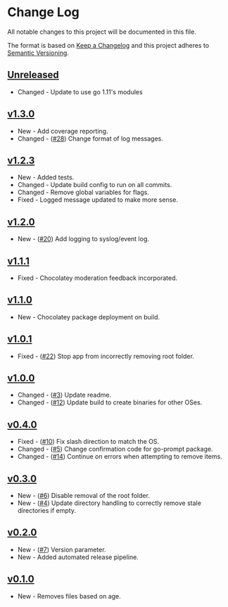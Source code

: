 # Change Log

All notable changes to this project will be documented in this file.

The format is based on [Keep a Changelog](http://keepachangelog.com/) and this project adheres to [Semantic Versioning](http://semver.org/).

<!-- ## [Unreleased]

* New|Changed|Fixed - ([#1](https://github.com/danstis/rmstale/issues/1)) Description
-->

## [Unreleased]

* Changed - Update to use go 1.11's modules

## [v1.3.0]

* New - Add coverage reporting.
* Changed - ([#28](https://github.com/danstis/rmstale/issues/28)) Change format of log messages.

## [v1.2.3]

* New - Added tests.
* Changed - Update build config to run on all commits.
* Changed - Remove global variables for flags.
* Fixed - Logged message updated to make more sense.

## [v1.2.0]

* New - ([#20](https://github.com/danstis/rmstale/issues/20)) Add logging to syslog/event log.

## [v1.1.1]

* Fixed - Chocolatey moderation feedback incorporated.

## [v1.1.0]

* New - Chocolatey package deployment on build.

## [v1.0.1]

* Fixed - ([#22](https://github.com/danstis/rmstale/issues/22)) Stop app from incorrectly removing root folder.

## [v1.0.0]

* Changed - ([#3](https://github.com/danstis/rmstale/issues/3)) Update readme.
* Changed - ([#12](https://github.com/danstis/rmstale/issues/12)) Update build to create binaries for other OSes.

## [v0.4.0]

* Fixed - ([#10](https://github.com/danstis/rmstale/issues/10)) Fix slash direction to match the OS.
* Changed - ([#5](https://github.com/danstis/rmstale/issues/5)) Change confirmation code for go-prompt package.
* Changed - ([#14](https://github.com/danstis/rmstale/issues/14)) Continue on errors when attempting to remove items.

## [v0.3.0]

* New - ([#6](https://github.com/danstis/rmstale/issues/6)) Disable removal of the root folder.
* New - ([#4](https://github.com/danstis/rmstale/issues/4)) Update directory handling to correctly remove stale directories if empty.


## [v0.2.0]

* New - ([#7](https://github.com/danstis/rmstale/issues/7)) Version parameter.
* New - Added automated release pipeline.

## [v0.1.0]

* New - Removes files based on age.

[unreleased]: https://github.com/danstis/rmstale/compare/v1.3.0...HEAD
[v1.3.0]: https://github.com/danstis/rmstale/compare/v1.2.3...v1.3.0
[v1.2.3]: https://github.com/danstis/rmstale/compare/v1.2.0...v1.2.3
[v1.2.0]: https://github.com/danstis/rmstale/compare/v1.1.1...v1.2.0
[v1.1.1]: https://github.com/danstis/rmstale/compare/v1.0.1...v1.1.1
[v1.1.0]: https://github.com/danstis/rmstale/compare/v1.0.1...v1.1.0
[v1.0.1]: https://github.com/danstis/rmstale/compare/v1.0.0...v1.0.1
[v1.0.0]: https://github.com/danstis/rmstale/compare/v0.4.0...v1.0.0
[v0.4.0]: https://github.com/danstis/rmstale/compare/v0.3.0...v0.4.0
[v0.3.0]: https://github.com/danstis/rmstale/compare/v0.2.0...v0.3.0
[v0.2.0]: https://github.com/danstis/rmstale/compare/v0.1.0...v0.2.0
[v0.1.0]: https://github.com/danstis/rmstale/compare/v0.0.1...v0.1.0
